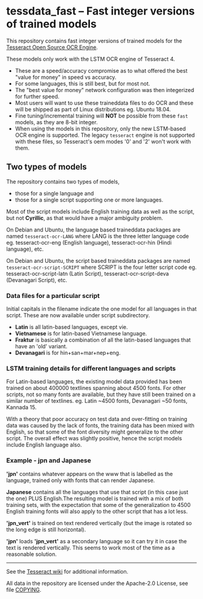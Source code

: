 # tessdata_fast – Fast integer versions of trained models

This repository contains fast integer versions of trained models for the [Tesseract Open Source OCR Engine](https://github.com/tesseract-ocr/tesseract).

These models only work with the LSTM OCR engine of Tesseract 4.

- These are a speed/accuracy compromise as to what offered the best "value for money" in speed vs accuracy. 
- For some languages, this is still best, but for most not. 
- The "best value for money" network configuration was then integerized for further speed.
- Most users will want to use these traineddata files to do OCR and these will be shipped as part of Linux distributions eg. Ubuntu 18.04.
- Fine tuning/incremental training will **NOT** be possible from these `fast` models, as they are 8-bit integer. 
- When using the models in this repository, only the new LSTM-based OCR engine is supported. The legacy `tesseract` engine is not supported with these files, so Tesseract's oem modes '0' and '2' won't work with them.

## Two types of models

The repository contains two types of models,
- those for a single language and
- those for a single script supporting one or more languages.

Most of the script models include English training data as well as the script, but not **Cyrillic**, as that would have a major ambiguity problem. 

On Debian and Ubuntu, the language based traineddata packages are named `tesseract-ocr-LANG` where LANG is the three letter language code eg. tesseract-ocr-eng (English language), tesseract-ocr-hin (Hindi language), etc. 

On Debian and Ubuntu, the script based traineddata packages are named `tesseract-ocr-script-SCRIPT` where SCRIPT is the four letter script code eg. tesseract-ocr-script-latn (Latin Script), tesseract-ocr-script-deva (Devanagari Script), etc. 

### Data files for a particular script

Initial capitals in the filename indicate the one model for all languages in that script. These are now available under script subdirectory.

- **Latin** is all latin-based languages, except vie.
- **Vietnamese** is for latin-based Vietnamese language.
- **Fraktur** is basically a combination of all the latin-based languages that have an 'old' variant.
- **Devanagari** is for hin+san+mar+nep+eng.

### LSTM training details for different languages and scripts

For Latin-based languages, the existing model data provided has been trained on about 400000 textlines spanning about 4500 fonts. For other scripts, not so many fonts are available, but they have still been trained on a similar number of textlines.  eg. Latin ~4500 fonts, Devanagari ~50 fonts, Kannada 15.

With a theory that poor accuracy on test data and over-fitting on training data was caused by the lack of fonts, the training data has been mixed with English, so that some of the font diversity might generalize to the other script. The overall effect was slightly positive, hence the script models include English language also.

### Example - jpn and  Japanese

**'jpn'** contains whatever appears on the www that is labelled as the language, trained only with fonts that can render Japanese. 

**Japanese** contains all the languages that use that script (in this case just the one) PLUS English.The resulting model is trained with a mix of both training sets, with the expectation that some of the generalization to 4500 English training fonts will also apply to the other script that has a lot less.

**'jpn_vert'** is trained on text rendered vertically (but the image is rotated so the long edge is still horizontal).

**'jpn'** loads **'jpn_vert'** as a secondary language so it can try it in case the text is rendered vertically. This seems to work most of the time as a reasonable solution.

--------------------------------

See the [Tesseract wiki](https://github.com/tesseract-ocr/tesseract/wiki/Data-Files) for additional information.

All data in the repository are licensed under the
Apache-2.0 License, see file [COPYING](COPYING).
